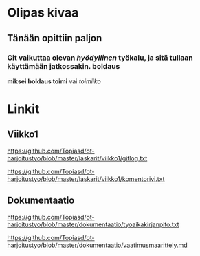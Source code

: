 # Olipas kivaa

## Tänään opittiin paljon

### **Git** vaikuttaa olevan *hyödyllinen* työkalu, ja sitä tullaan käyttämään jatkossakin.  **boldaus**



**miksei boldaus toimi** vai *toimiiko*


# Linkit

## Viikko1
https://github.com/Topiasd/ot-harjoitustyo/blob/master/laskarit/viikko1/gitlog.txt

https://github.com/Topiasd/ot-harjoitustyo/blob/master/laskarit/viikko1/komentorivi.txt

## Dokumentaatio
https://github.com/Topiasd/ot-harjoitustyo/blob/master/dokumentaatio/tyoaikakirjanpito.txt

https://github.com/Topiasd/ot-harjoitustyo/blob/master/dokumentaatio/vaatimusmaarittely.md
